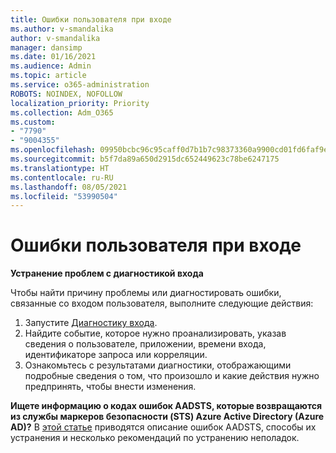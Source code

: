```yaml
---
title: Ошибки пользователя при входе
ms.author: v-smandalika
author: v-smandalika
manager: dansimp
ms.date: 01/16/2021
ms.audience: Admin
ms.topic: article
ms.service: o365-administration
ROBOTS: NOINDEX, NOFOLLOW
localization_priority: Priority
ms.collection: Adm_O365
ms.custom:
- "7790"
- "9004355"
ms.openlocfilehash: 09950bcbc96c95caff0d7b1b7c98373360a9900cd01fd6faf9e787f67cefb5a7
ms.sourcegitcommit: b5f7da89a650d2915dc652449623c78be6247175
ms.translationtype: HT
ms.contentlocale: ru-RU
ms.lasthandoff: 08/05/2021
ms.locfileid: "53990504"
---
```

# <a name="user-sign-in-errors"></a>Ошибки пользователя при входе

**Устранение проблем с диагностикой входа**

Чтобы найти причину проблемы или диагностировать ошибки, связанные со входом пользователя, выполните следующие действия:

1. Запустите [Диагностику входа](https://ms.portal.azure.com/#blade/Microsoft_AAD_IAM/ActiveDirectoryMenuBlade/diagnose/symptomId/ms_aad_dxp_signin_caDiagnoseAndSolveSummarySymptom).
2. Найдите событие, которое нужно проанализировать, указав сведения о пользователе, приложении, времени входа, идентификаторе запроса или корреляции.
3. Ознакомьтесь с результатами диагностики, отображающими подробные сведения о том, что произошло и какие действия нужно предпринять, чтобы внести изменения.

**Ищете информацию о кодах ошибок AADSTS, которые возвращаются из службы маркеров безопасности (STS) Azure Active Directory (Azure AD)?** В [этой статье](https://docs.microsoft.com/azure/active-directory/develop/reference-aadsts-error-codes) приводятся описание ошибок AADSTS, способы их устранения и несколько рекомендаций по устранению неполадок.